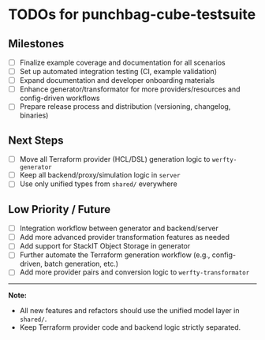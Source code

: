 # TODOs for punchbag-cube-testsuite

## Milestones
- [ ] Finalize example coverage and documentation for all scenarios
- [ ] Set up automated integration testing (CI, example validation)
- [ ] Expand documentation and developer onboarding materials
- [ ] Enhance generator/transformator for more providers/resources and config-driven workflows
- [ ] Prepare release process and distribution (versioning, changelog, binaries)

## Next Steps
- [ ] Move all Terraform provider (HCL/DSL) generation logic to `werfty-generator`
- [ ] Keep all backend/proxy/simulation logic in `server`
- [ ] Use only unified types from `shared/` everywhere

## Low Priority / Future
- [ ] Integration workflow between generator and backend/server
- [ ] Add more advanced provider transformation features as needed
- [ ] Add support for StackIT Object Storage in generator
- [ ] Further automate the Terraform generation workflow (e.g., config-driven, batch generation, etc.)
- [ ] Add more provider pairs and conversion logic to `werfty-transformator`

---

**Note:**
- All new features and refactors should use the unified model layer in `shared/`.
- Keep Terraform provider code and backend logic strictly separated.
